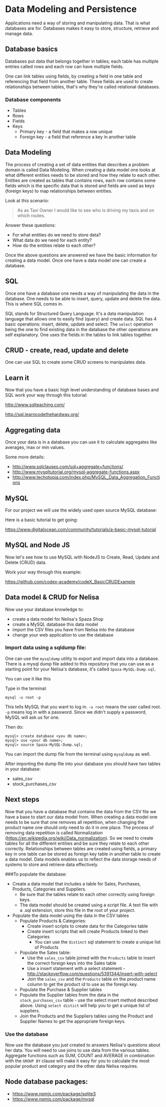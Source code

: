 # Data Modeling and Persistence

Applications need a way of storing and manipulating data. That is what databases are for. Databases makes it easy to store, structure, retrieve and manage data.

## Database basics

Databases put data that belongs together in tables; each table has multiple entries called rows and each row can have multiple fields.

One can link tables using fields, by creating a field in one table and referencing that field from another table. These fields are used to create relationships between tables, that's why they're called relational databases.

### Database components

* Tables
* Rows
* Fields
* Keys
  * Primary key - a field that makes a row unique
  * Foreign key - a field that reference a key in another table

## Data Modeling

The process of creating a set of data entities that describes a problem domain is called Data Modeling. When creating a data model one looks at what different entities needs to be stored and how they relate to each other. Entities are created as tables that contains rows, each row contains some fields which is the specific data that is stored and fields are used as keys (foreign keys) to map relationships between entities.

Look at this scenario:

> As as Taxi Owner I would like to see who is driving my taxis and on which routes.

Answer these questions:
  * For what entities do we need to store data?
  * What data do we need for each entity?
  * How do the entities relate to each other?

Once the above questions are answered we have the basic information for creating a data model. Once one have a data model one can create a database.

## SQL

Once one have a database one needs a way of manipulating the data in the database. One needs to be able to insert, query, update and delete the data. This is where SQL comes in.

SQL stands for Structured Query Language. It's a data manipulation language that allows one to easily find (query) and create data. SQL has 4 basic operations: insert, delete, update and select. The `select` operation being the one to find existing data in the database the other operations are self explanatory. One uses the fields in the tables to link tables together.

## CRUD - create, read, update and delete

One can use SQL to create some CRUD screens to manipulates data.

## Learn it

Now that you have a basic high level understanding of database bases and SQL work your way through this tutorial:

http://www.sqlteaching.com/

http://sql.learncodethehardway.org/

## Aggregating data

Once your data is in a database you can use it to calculate aggregates like averages, max or min values.

Some more details:

* http://www.sqlclauses.com/sql+aggregate+functions/
* http://www.mysqltutorial.org/mysql-aggregate-functions.aspx
* http://www.techotopia.com/index.php/MySQL_Data_Aggregation_Functions

## MySQL

For our project we will use the widely used open source MySQL database:

Here is a basic tutorial to get going:

https://www.digitalocean.com/community/tutorials/a-basic-mysql-tutorial

## MySQL and Node JS

Now let's see how to use MySQL with NodeJS to Create, Read, Update and Delete (CRUD) data.

Work your way through this example:

https://github.com/codex-academy/codeX_BasicCRUDExample

## Data model & CRUD for Nelisa

Now use your database knowledge to:

* create a data model for Nelisa's Spaza Shop
* create a MySQL database this data model
* import the CSV files you have from Nelisa into the database
* change your web application to use the database

### Import data using a sqldump file:

One can use the `mysqldump` utility to export and import data into a database. There is a mysql dump file added to  this repository that you can use as a starting point for your Nelisa's database, it's called `Spaza-MySQL-Dump.sql`.

You can use it like this

Type in the terminal:

```
mysql -u root -p
```

This tells MySQL that you want to log in. `-u root` means the user called root. `-p` means log in with a password. Since we didn't supply a password, MySQL will ask us for one.

Then do:

```
mysql> create database <you db name>;
mysql> use <your db name>;
mysql> source Spaza-MySQL-Dump.sql;
```

You can import the dump file from the terminal using `mysqldump` as well.

After importing the dump file into your database you should have two tables in your database:
* sales_csv
* stock_purchases_csv

## Next steps

Now that you have a database that contains the data from the CSV file we have a base to start our data model from. When creating a data model one needs to be sure that one removes all repetition, when changing the product name one should only need to do it in one place. The process of removing data repetition is called Normalization (https://en.wikipedia.org/wiki/Data_normalization). So we need to create tables for all the different entities and be sure they relate to each other correctly. Relationships between tables are created using fields, a primary key in one table can be stored as  foreign key table in another table to create a data model. Data models enables us to reflect the data storage needs of systems to store and retrieve data effectively.

###To populate the database:

* Create a data model that includes a table for Sales, Purchases, Products, Categories and Suppliers.
     * Be sure that the tables relate to each other correctly using foreign keys.
     * The data model should be created using a script file. A text file with a .sql extension, store this file in the root of your project.
* Populate the data model using the data in the CSV tables
    * Populate Products & Categories:  
        * Create insert scripts to create data for the Categories table
        * Create insert scripts that will create Products linked to their Categories
            * You can use the `distinct` sql statement to create a unique list of Products  
    * Populate the Sales table:
        * Use the `sales_csv` table joined with the `Products` table to insert the correct foreign keys into the Sales table
        * Use a insert statement with a select statement - http://stackoverflow.com/questions/5391344/insert-with-select
        * Join the `sales_csv` and the `Products` table on the product name column to get the product id to use as the foreign key.
    * Populate the Purchase & Supplier tables
    * Populate the Supplier tables from the data in the `stock_purchases_csv` table - use the select insert method described above. Using `select distict` will help you to get a unique list of suppliers.
    * Join the Products and the Suppliers tables using the Product and Supplier Names to get the appropriate foreign keys.

### Use the database

Now use the database you just created to answers Nelisa's questions about her data. You will need to use joins to use data from the various tables. Aggregate functions such as SUM, COUNT and AVERAGE in combination with the `GROUP BY` clause will make it easy for you to calculate the most popular product and category and the other data Nelisa requires.

## Node database packages:

* https://www.npmjs.com/package/sqlite3
* https://www.npmjs.com/package/mysql
